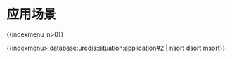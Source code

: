 # 应用场景

{{indexmenu_n>0}}

{{indexmenu>:database:uredis:situation:application#2 | nsort dsort msort}}
